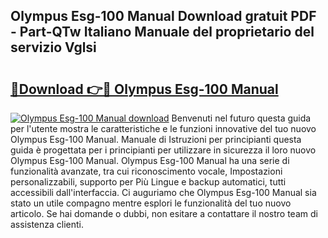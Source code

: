 ## Olympus Esg-100 Manual Download gratuit PDF - Part-QTw Italiano Manuale del proprietario del servizio Vglsi

# <h2><a href="http://dfgt3p.blite.top/?on=Olympus+Esg-100+Manual">🔗Download 👉🔴 Olympus Esg-100 Manual</a></h2>

[![Olympus Esg-100 Manual download](https://i.imgur.com/lujVjoI.png)](http://dfgt3p.blite.top/?on=Olympus+Esg-100+Manual)
Benvenuti nel futuro questa guida per l'utente mostra le caratteristiche e le funzioni innovative del tuo nuovo Olympus Esg-100 Manual. Manuale di Istruzioni per principianti questa guida è progettata per i principianti per utilizzare in sicurezza il loro nuovo Olympus Esg-100 Manual. Olympus Esg-100 Manual ha una serie di funzionalità avanzate, tra cui riconoscimento vocale, Impostazioni personalizzabili, supporto per Più Lingue e backup automatici, tutti accessibili dall'interfaccia. Ci auguriamo che Olympus Esg-100 Manual sia stato un utile compagno mentre esplori le funzionalità del tuo nuovo articolo. Se hai domande o dubbi, non esitare a contattare il nostro team di assistenza clienti.
